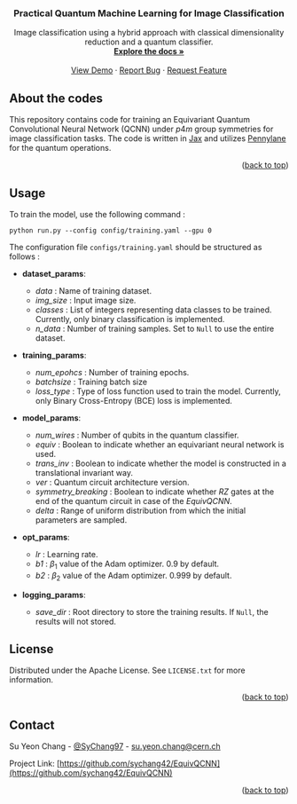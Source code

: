 <!--Back to the top -->
<a name="readme-top"></a>


<div align="center">
<h3 align="center">Practical Quantum Machine Learning for Image Classification</h3>
  <p align="center">
     Image classification using a hybrid approach with classical dimensionality reduction and a quantum classifier.
    <br />
    <a href="https://github.com/EquivQCNN/docs"><strong>Explore the docs »</strong></a>
    <br />
    <br />
    <a href="https://github.com/github_username/repo_name">View Demo</a>
    ·
    <a href="https://github.com/sychang42/EquivQCNN/issues">Report Bug</a>
    ·
    <a href="https://github.com/sychang42/EquivQCNN/issues">Request Feature</a>
  </p>
</div>


## About the codes

This repository contains code for training an Equivariant Quantum Convolutional Neural Network (QCNN) under $p4m$ group symmetries for image classification tasks. The code is written in [Jax](https://github.com/google/jax) and utilizes [Pennylane](https://github.com/PennyLaneAI/pennylane) for the quantum operations. 

<p align="right">(<a href="#readme-top">back to top</a>)</p>

## Usage

To train the model, use the following command : 

```
python run.py --config config/training.yaml --gpu 0
```
 
The configuration file `configs/training.yaml` should be structured as follows : 

* __dataset_params__: 
  - *data* : Name of training dataset. 
  - *img_size* : Input image size.
  - *classes* : List of integers representing data classes to be trained. Currently, only binary classification is implemented.
  - *n_data* : Number of training samples. Set to `Null` to use the entire dataset.

* __training_params__: 
  - *num_epohcs* : Number of training epochs. 
  - *batchsize* : Training batch size
  - *loss_type* : Type of loss function used to train the model. Currently, only Binary Cross-Entropy (BCE) loss is implemented.
  
* __model_params__: 
  - *num_wires* : Number of qubits in the quantum classifier. 
  - *equiv* : Boolean to indicate whether an equivariant neural network is used. 
  - *trans_inv* : Boolean to indicate whether the model is constructed in a translational invariant way. 
  - *ver* :  Quantum circuit architecture version. 
  - *symmetry_breaking* : Boolean to indicate whether $RZ$ gates at the end of the quantum circuit in case of the *EquivQCNN*. 
  - *delta* : Range of uniform distribution from which the initial parameters are sampled.  
  
* __opt_params__: 
  - *lr* : Learning rate. 
  - *b1* : $\beta_1$ value of the Adam optimizer. 0.9 by default. 
  - *b2* : $\beta_2$ value of the Adam optimizer. 0.999 by default.

* __logging_params__: 
  - *save_dir* : Root directory to store the training results. If `Null`, the results will not stored.


## License

Distributed under the Apache License. See `LICENSE.txt` for more information.

<p align="right">(<a href="#readme-top">back to top</a>)</p>


<!-- CONTACT -->
## Contact

Su Yeon Chang - [@SyChang97](https://twitter.com/SyChang97) - su.yeon.chang@cern.ch

Project Link: [https://github.com/sychang42/EquivQCNN](https://github.com/sychang42/EquivQCNN)
<p align="right">(<a href="#readme-top">back to top</a>)</p>

